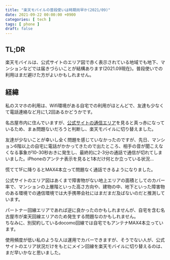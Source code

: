 ```yaml
---
title: "楽天モバイルの普段使いは時期尚早か(2021/09)"
date: 2021-09-22 00:00:00 +0900
categories: [ tech ]
tags: [ phone ]
draft: false
---
```


## TL;DR

楽天モバイルは、公式サイトのエリア図で赤く表示されている地域でも地下、マンションなどでは届きづらいことが結構あります(2021.09現在)。普段使いでの利用はまだ避けた方がよいかもしれません。

## 経緯

私のスマホの利用は、Wifi環境がある自宅での利用がほとんどで、友達も少なくて電話連絡など月に1,2回あるかどうかです。

名古屋市内に住んでいますが、[公式サイトの通信エリア](https://network.mobile.rakuten.co.jp/area/)を見ると真っ赤になっているため、まぁ問題ないだろうと判断し、楽天モバイルに切り替えました。

友達が少ないことが幸いし全く問題を感じていなかったのですが、先日、マンション6階以上の自宅に電話がかかってきたので出たところ、相手の音が聞こえなくなる事象が10-30秒おきに発生し、最終的に2-3分の通話で通信が切れてしまいました。iPhoneのアンテナ表示を見ると1本だけ何とか立っている状況...

慌てて1Fに降りるとMAX4本立って問題なく通話できるようになりました。

公式サイトのエリア図はあくまで障害物がない地上エリアの面積としてのカバー率で、マンションの上層階といった高さ方向や、建物の中、地下といった障害物のある環境での通信環境では大手携帯会社にはまだまだ及ばないのだと推測しています。

パートナー回線エリアであれば逆に良かったのかもしれませんが、自宅を含む名古屋市が楽天回線エリアのため発生する問題なのかもしれません。  
ちなみに、別契約しているdocomo回線では自宅でもアンテナMAX4本立っています。

使用頻度が低い私のような人は運用でカバーできますが、そうでない人が、公式サイトのエリア状況だけをもとにメイン回線を楽天モバイルに切り替えるのは、まだ早いかなと思いました。
